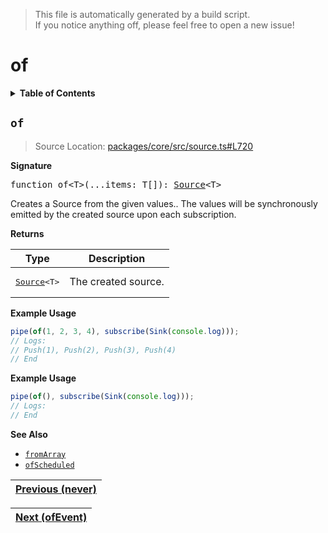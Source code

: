 > This file is automatically generated by a build script.<br>If you notice anything off, please feel free to open a new issue!

# of

<details><summary><b>Table of Contents</b></summary><br>

1. [<code>of</code>](#of)</details>

## <a name="of"></a><code>of</code>

> Source Location: [packages\/core\/src\/source.ts#L720](..\/..\/packages\/core\/src\/source.ts#L720)

<b>Signature</b>

<pre>function of&lt;T&gt;(...items: T[]): <a href="00-Source.md#Source-Interface">Source</a>&lt;T&gt;</pre>

Creates a Source from the given values.. The values will be synchronously emitted by the created source upon each subscription.

<b>Returns</b>

| Type | Description |
| --- | --- |
| <pre>[Source](00-Source.md#Source-Interface)&lt;T&gt;</pre> | The created source. |

<b>Example Usage</b>

```ts
pipe(of(1, 2, 3, 4), subscribe(Sink(console.log)));
// Logs:
// Push(1), Push(2), Push(3), Push(4)
// End
```

<b>Example Usage</b>

```ts
pipe(of(), subscribe(Sink(console.log)));
// Logs:
// End
```

<b>See Also</b>

- <code>[fromArray](12-fromArray.md#fromArray)</code>
- <code>[ofScheduled](30-ofScheduled.md#ofScheduled)</code><br>

| [Previous \(never\)](26-never.md#readme) |
| --- |

<div align="right">

| [Next \(ofEvent\)](28-ofEvent.md#readme) |
| --- |
</div>
